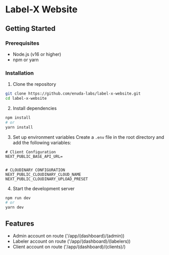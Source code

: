 # Label-X Website


## Getting Started

### Prerequisites

- Node.js (v16 or higher)
- npm or yarn

### Installation

1. Clone the repository
```bash
git clone https://github.com/enuda-labs/label-x-website.git
cd label-x-website
```

2. Install dependencies
```bash
npm install
# or
yarn install
```

3. Set up environment variables
Create a `.env` file in the root directory and add the following variables:

```env
# Client Configuration
NEXT_PUBLIC_BASE_API_URL=


# CLOUDINARY CONFIGURATION
NEXT_PUBLIC_CLOUDINARY_CLOUD_NAME
NEXT_PUBLIC_CLOUDINARY_UPLOAD_PRESET

```

4. Start the development server
```bash
npm run dev
# or
yarn dev
```

## Features

- Admin account on route ('/app/(dashboard)/(admin))
- Labeler account on route ('/app/(dashboard)/(labelers))
- Client account on route ('/app/(dashboard)/(clients)/)
